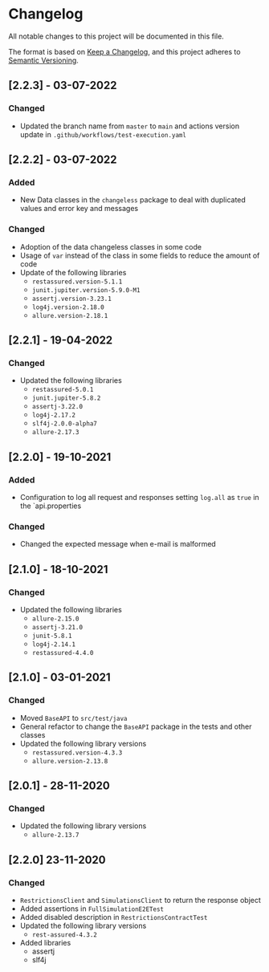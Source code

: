 # Changelog
All notable changes to this project will be documented in this file.

The format is based on [Keep a Changelog](https://keepachangelog.com/en/1.0.0/),
and this project adheres to [Semantic Versioning](https://semver.org/spec/v2.0.0.html).

## [2.2.3] - 03-07-2022

### Changed
- Updated the branch name from `master` to `main` and actions version update in `.github/workflows/test-execution.yaml`

## [2.2.2] - 03-07-2022

### Added
- New Data classes in the `changeless` package to deal with duplicated values and error key and messages

### Changed
- Adoption of the data changeless classes in some code
- Usage of `var` instead of the class in some fields to reduce the amount of code
- Update of the following libraries
  - `restassured.version-5.1.1`
  - `junit.jupiter.version-5.9.0-M1`
  - `assertj.version-3.23.1`
  - `log4j.version-2.18.0`
  - `allure.version-2.18.1`

## [2.2.1] - 19-04-2022

### Changed
- Updated the following libraries
  - `restassured-5.0.1`
  - `junit.jupiter-5.8.2`
  - `assertj-3.22.0`
  - `log4j-2.17.2`
  - `slf4j-2.0.0-alpha7`
  - `allure-2.17.3`

## [2.2.0] - 19-10-2021

### Added
- Configuration to log all request and responses setting `log.all` as `true` in the `api.properties

### Changed
- Changed the expected message when e-mail is malformed

## [2.1.0] - 18-10-2021

### Changed
- Updated the following libraries
   - `allure-2.15.0` 
   - `assertj-3.21.0`
   - `junit-5.8.1`
   - `log4j-2.14.1`
   - `restassured-4.4.0`

## [2.1.0] - 03-01-2021

### Changed
 - Moved `BaseAPI` to `src/test/java`
 - General refactor to change the `BaseAPI` package in the tests and other classes
 - Updated the following library versions
    - `restassured.version-4.3.3`
    - `allure.version-2.13.8`
    
## [2.0.1] - 28-11-2020

### Changed
 - Updated the following library versions
    - `allure-2.13.7`

## [2.2.0] 23-11-2020

### Changed
 - `RestrictionsClient` and `SimulationsClient` to return the response object
 - Added assertions in `FullSimulationE2ETest`
 - Added disabled description in `RestrictionsContractTest`
 - Updated the following library versions
    - `rest-assured-4.3.2`
 - Added libraries
    - assertj
    - slf4j
   